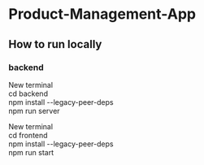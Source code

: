 # Product-Management-App

## How to run locally

### backend
New terminal
<br>
cd backend
<br>
npm install --legacy-peer-deps
<br>
npm run server
<br>

New terminal
<br>
cd frontend
<br>
npm install --legacy-peer-deps
<br>
npm run start
